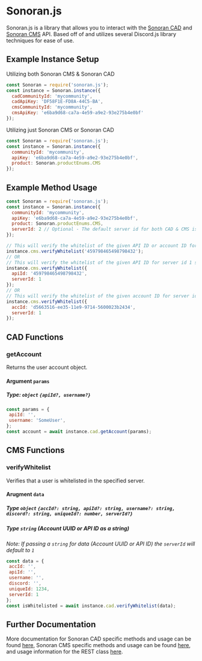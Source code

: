 # Sonoran.js
Sonoran.js is a library that allows you to interact with the [Sonoran CAD](https://sonorancad.com/) and [Sonoran CMS](https://sonorancms.com/) API. Based off of and utilizes several Discord.js library techniques for ease of use.

## Example Instance Setup

Utilizing both Sonoran CMS & Sonoran CAD
```js
const Sonoran = require('sonoran.js');
const instance = Sonoran.instance({
  cadCommunityId: 'mycommunity',
  cadApiKey: 'DF58F1E-FD8A-44C5-BA',
  cmsCommunityId: 'mycommunity',
  cmsApiKey: 'e6ba9d68-ca7a-4e59-a9e2-93e275b4e0bf'
});
```

Utilizing just Sonoran CMS or Sonoran CAD
```js
const Sonoran = require('sonoran.js');
const instance = Sonoran.instance({
  communityId: 'mycommunity',
  apiKey: 'e6ba9d68-ca7a-4e59-a9e2-93e275b4e0bf',
  product: Sonoran.productEnums.CMS
});
```

## Example Method Usage
```js
const Sonoran = require('sonoran.js');
const instance = Sonoran.instance({
  communityId: 'mycommunity',
  apiKey: 'e6ba9d68-ca7a-4e59-a9e2-93e275b4e0bf',
  product: Sonoran.productEnums.CMS,
  serverId: 2 // Optional - The default server id for both CAD & CMS is 1
});

// This will verify the whitelist of the given API ID or account ID for server id 2 as specified above
instance.cms.verifyWhitelist('459798465498798432');
// OR
// This will verify the whitelist of the given API ID for server id 1 since I specified that
instance.cms.verifyWhitelist({
  apiId: '459798465498798432',
  serverId: 1
});
// OR
// This will verify the whitelist of the given account ID for server id 1 since I specified that
instance.cms.verifyWhitelist({
  accId: 'd5663516-ee35-11e9-9714-5600023b2434',
  serverId: 1
});
```

## CAD Functions
### getAccount
Returns the user account object.
#### Argument `params`
##### Type: `object` `{apiId?, username?}`
```js
const params = {
 apiId: '',
 username: 'SomeUser',
};
const account = await instance.cad.getAccount(params);
```

## CMS Functions
### verifyWhitelist
Verifies that a user is whitelisted in the specified server.
#### Arugment `data`
##### Type `object` `{accId?: string, apiId?: string, username?: string, discord?: string, uniqueId?: number, serverId?}`
##### Type `string` (Account UUID or API ID as a string)
*Note: If passing a `string` for data (Account UUID or API ID) the `serverId` will default to `1`*
```js
const data = {
 accId: '',
 apiId: '',
 username: '',
 discord: '',
 uniqueId: 1234,
 serverId: 1
};
const isWhitelisted = await instance.cad.verifyWhitelist(data);
```

## Further Documentation
More documentation for Sonoran CAD specific methods and usage can be found [here](/docs/CAD-Methods-and-Usage.md), Sonoran CMS specific methods and usage can be found [here](/docs/CMS-Methods-and-Usage.md), and usage information for the REST class [here](/docs/REST-Methods-and-Usage.md).
